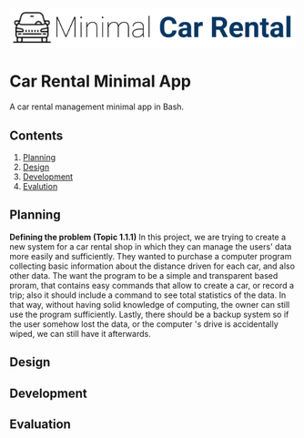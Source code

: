 ![CarRental](logo.png)

Car Rental Minimal App
===========================

A car rental management minimal app in Bash.

Contents
-----
  1. [Planning](#planning)
  1. [Design](#design)
  1. [Development](#development)
  1. [Evalution](#evaluation)

Planning
----------

**Defining the problem (Topic 1.1.1)**
In this project, we are trying to create a new system for a car rental shop in which they can manage the users' data more easily and sufficiently. They wanted to purchase a computer program collecting basic information about the distance driven for each car, and also other data. The want the program to be a simple and transparent based proram, that contains easy commands that allow to create a car, or record a trip; also it should include a command to see total statistics of the data. In that way, without having solid knowledge of computing, the owner can still use the program sufficiently. Lastly, there should be a backup system so if the user somehow lost the data, or the computer 's drive is accidentally wiped, we can still have it afterwards.

Design
---------

Development
--------

Evaluation
-----------



